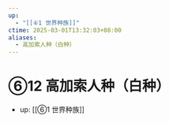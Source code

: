 ```yaml
---
up:
  - "[[⑥1 世界种族]]"
ctime: 2025-03-01T13:32:03+08:00
aliases:
  - 高加索人种（白种）
---
```


# ⑥12 高加索人种（白种）

- up: [[⑥1 世界种族]]
